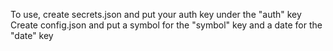 To use, create secrets.json and put your auth key under the "auth" key
Create config.json and put a symbol for the "symbol" key and a date for the "date" key
